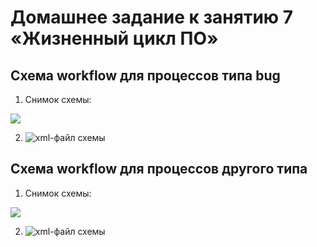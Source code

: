 # Домашнее задание к занятию 7 «Жизненный цикл ПО»

## Схема workflow для процессов типа bug

1. Снимок схемы:

![](https://github.com.ditry86/09-ci-01-intro/images/bug_wf.png)

2. ![xml-файл схемы](https://github.com.ditry86/09-ci-01-intro/xml/bug_workflow.png)

## Схема workflow для процессов другого типа

1. Снимок схемы:

![](https://github.com.ditry86/09-ci-01-intro/images/main_wf.png)

2. ![xml-файл схемы](https://github.com.ditry86/09-ci-01-intro/xml/main_workflow.png)


